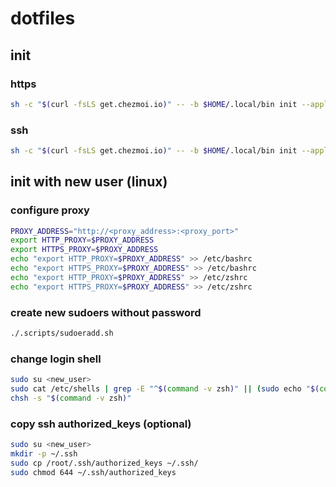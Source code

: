 # dotfiles

## init

### https

```bash
sh -c "$(curl -fsLS get.chezmoi.io)" -- -b $HOME/.local/bin init --apply https://github.com/tlipoca9/dotfiles.git
```

### ssh

```bash
sh -c "$(curl -fsLS get.chezmoi.io)" -- -b $HOME/.local/bin init --apply git@github.com:tlipoca9/dotfiles.git
```

## init with new user (linux)

### configure proxy
```bash
PROXY_ADDRESS="http://<proxy_address>:<proxy_port>"
export HTTP_PROXY=$PROXY_ADDRESS
export HTTPS_PROXY=$PROXY_ADDRESS
echo "export HTTP_PROXY=$PROXY_ADDRESS" >> /etc/bashrc
echo "export HTTPS_PROXY=$PROXY_ADDRESS" >> /etc/bashrc
echo "export HTTP_PROXY=$PROXY_ADDRESS" >> /etc/zshrc
echo "export HTTPS_PROXY=$PROXY_ADDRESS" >> /etc/zshrc
```

### create new sudoers without password
```bash
./.scripts/sudoeradd.sh
```

### change login shell
```bash
sudo su <new_user>
sudo cat /etc/shells | grep -E "^$(command -v zsh)" || (sudo echo "$(command -v zsh)" | sudo tee -a /etc/shells)
chsh -s "$(command -v zsh)"
```

### copy ssh authorized_keys (optional)
```bash
sudo su <new_user>
mkdir -p ~/.ssh
sudo cp /root/.ssh/authorized_keys ~/.ssh/
sudo chmod 644 ~/.ssh/authorized_keys
```
